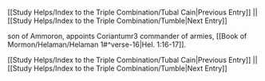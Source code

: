 [[Study Helps/Index to the Triple Combination/Tubal Cain|Previous Entry]]  ||  [[Study Helps/Index to the Triple Combination/Tumble|Next Entry]]

 son of Ammoron, appoints Coriantumr3 commander of armies, [[Book of Mormon/Helaman/Helaman 1#^verse-16|Hel. 1:16-17]].

[[Study Helps/Index to the Triple Combination/Tubal Cain|Previous Entry]]  ||  [[Study Helps/Index to the Triple Combination/Tumble|Next Entry]]